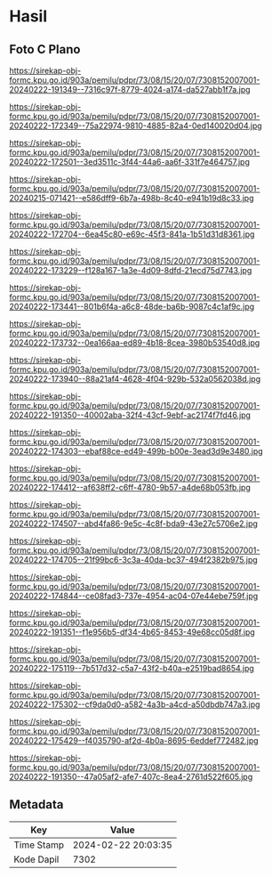 # Hasil

## Foto C Plano

https://sirekap-obj-formc.kpu.go.id/903a/pemilu/pdpr/73/08/15/20/07/7308152007001-20240222-191349--7316c97f-8779-4024-a174-da527abb1f7a.jpg

https://sirekap-obj-formc.kpu.go.id/903a/pemilu/pdpr/73/08/15/20/07/7308152007001-20240222-172349--75a22974-9810-4885-82a4-0ed140020d04.jpg

https://sirekap-obj-formc.kpu.go.id/903a/pemilu/pdpr/73/08/15/20/07/7308152007001-20240222-172501--3ed3511c-3f44-44a6-aa6f-331f7e464757.jpg

https://sirekap-obj-formc.kpu.go.id/903a/pemilu/pdpr/73/08/15/20/07/7308152007001-20240215-071421--e586dff9-6b7a-498b-8c40-e941b19d8c33.jpg

https://sirekap-obj-formc.kpu.go.id/903a/pemilu/pdpr/73/08/15/20/07/7308152007001-20240222-172704--6ea45c80-e69c-45f3-841a-1b51d31d8361.jpg

https://sirekap-obj-formc.kpu.go.id/903a/pemilu/pdpr/73/08/15/20/07/7308152007001-20240222-173229--f128a167-1a3e-4d09-8dfd-21ecd75d7743.jpg

https://sirekap-obj-formc.kpu.go.id/903a/pemilu/pdpr/73/08/15/20/07/7308152007001-20240222-173441--801b6f4a-a6c8-48de-ba6b-9087c4c1af9c.jpg

https://sirekap-obj-formc.kpu.go.id/903a/pemilu/pdpr/73/08/15/20/07/7308152007001-20240222-173732--0ea166aa-ed89-4b18-8cea-3980b53540d8.jpg

https://sirekap-obj-formc.kpu.go.id/903a/pemilu/pdpr/73/08/15/20/07/7308152007001-20240222-173940--88a21af4-4628-4f04-929b-532a0562038d.jpg

https://sirekap-obj-formc.kpu.go.id/903a/pemilu/pdpr/73/08/15/20/07/7308152007001-20240222-191350--40002aba-32f4-43cf-9ebf-ac2174f7fd46.jpg

https://sirekap-obj-formc.kpu.go.id/903a/pemilu/pdpr/73/08/15/20/07/7308152007001-20240222-174303--ebaf88ce-ed49-499b-b00e-3ead3d9e3480.jpg

https://sirekap-obj-formc.kpu.go.id/903a/pemilu/pdpr/73/08/15/20/07/7308152007001-20240222-174412--af638ff2-c6ff-4780-9b57-a4de68b053fb.jpg

https://sirekap-obj-formc.kpu.go.id/903a/pemilu/pdpr/73/08/15/20/07/7308152007001-20240222-174507--abd4fa86-9e5c-4c8f-bda9-43e27c5706e2.jpg

https://sirekap-obj-formc.kpu.go.id/903a/pemilu/pdpr/73/08/15/20/07/7308152007001-20240222-174705--21f99bc6-3c3a-40da-bc37-494f2382b975.jpg

https://sirekap-obj-formc.kpu.go.id/903a/pemilu/pdpr/73/08/15/20/07/7308152007001-20240222-174844--ce08fad3-737e-4954-ac04-07e44ebe759f.jpg

https://sirekap-obj-formc.kpu.go.id/903a/pemilu/pdpr/73/08/15/20/07/7308152007001-20240222-191351--f1e956b5-df34-4b65-8453-49e68cc05d8f.jpg

https://sirekap-obj-formc.kpu.go.id/903a/pemilu/pdpr/73/08/15/20/07/7308152007001-20240222-175119--7b517d32-c5a7-43f2-b40a-e2519bad8654.jpg

https://sirekap-obj-formc.kpu.go.id/903a/pemilu/pdpr/73/08/15/20/07/7308152007001-20240222-175302--cf9da0d0-a582-4a3b-a4cd-a50dbdb747a3.jpg

https://sirekap-obj-formc.kpu.go.id/903a/pemilu/pdpr/73/08/15/20/07/7308152007001-20240222-175429--f4035790-af2d-4b0a-8695-6eddef772482.jpg

https://sirekap-obj-formc.kpu.go.id/903a/pemilu/pdpr/73/08/15/20/07/7308152007001-20240222-191350--47a05af2-afe7-407c-8ea4-2761d522f605.jpg


## Metadata

| Key        | Value               |
| ---------- | ------------------- |
| Time Stamp | 2024-02-22 20:03:35 |
| Kode Dapil | 7302                |



